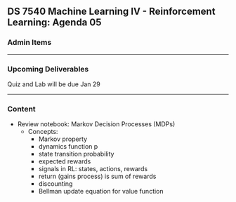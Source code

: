 ## DS 7540 Machine Learning IV - Reinforcement Learning: Agenda 05



### Admin Items


---

### Upcoming Deliverables

Quiz and Lab will be due Jan 29

---

### Content

- Review notebook: Markov Decision Processes (MDPs)
  - Concepts:
    - Markov property
    - dynamics function p
    - state transition probability
    - expected rewards
    - signals in RL: states, actions, rewards
    - return (gains process) is sum of rewards
    - discounting
    - Bellman update equation for value function

